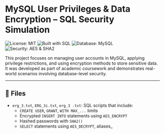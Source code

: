 # MySQL User Privileges & Data Encryption – SQL Security Simulation

![License: MIT](https://img.shields.io/badge/License-MIT-green)
![Built with SQL](https://img.shields.io/badge/Built%20with-SQL-blue)
![Database: MySQL](https://img.shields.io/badge/Database-MySQL-lightgrey)
![Security: AES & SHA2](https://img.shields.io/badge/Security-AES__SHA2-red)

This project focuses on managing user accounts in MySQL, applying privilege restrictions, and using encryption methods to store sensitive data. It was developed as part of academic coursework and demonstrates real-world scenarios involving database-level security.

---

## 📁 Files

- `erg_3.txt`, `ERG_3i.txt`, `erg_3 .txt`: SQL scripts that include:
  - `CREATE USER`, `GRANT`, `WITH MAX_...` limits
  - Encrypted `INSERT INTO` statements using `AES_ENCRYPT`
  - Hashed passwords with `SHA2()`
  - `SELECT` statements using `AES_DECRYPT`, aliases_
